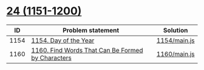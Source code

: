 # [24 (1151-1200)](https://leetcode.com/problemset/all/#page-24)


| ID   | Problem statement                                                                                                               | Solution                     |
|------|---------------------------------------------------------------------------------------------------------------------------------|------------------------------|
| 1154 | [1154. Day of the Year](https://leetcode.com/problems/day-of-the-year/)                                                         | [1154/main.js](1154/main.js) |
| 1160 | [1160. Find Words That Can Be Formed by Characters](https://leetcode.com/problems/find-words-that-can-be-formed-by-characters/) | [1160/main.js](1160/main.js) |

